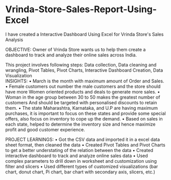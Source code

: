 # Vrinda-Store-Sales-Report-Using-Excel
I have created a Interactive Dashboard Using Excel for Vrinda Store's Sales Analysis 

OBJECTIVE:
Owner of Vrinda Store wants us to help them create a dashboard to track and analyze their online sales across India.

This project involves following steps:
Data collection, Data cleaning and wrangling, Pivot Tables, Pivot Charts, Interactive Dashboard Creation, Data Visualization  
INSIGHTS:
•	March is the month with maximum amount of Order and Sales.
•	Female customers out number the male customers and the store should have more 
Women oriented products and deals to generate more sales.
•	Woman in the age group between 30 to 50 makes the greatest number of customers
And should be targeted with personalised discounts to retain them. 
•	The state Maharashtra, Karnataka, and U.P are having maximum purchases, it is important to focus on these states and provide some special offers, also focus on inventory to cope up the demand.
•	Based on sales in each state, helped to determine the inventory size and hence maximize profit and good customer experience.

PROJECT LEARNINGS:
•	Got the CSV data and imported it in a excel data sheet format, then cleaned the data
•	Created Pivot Tables and Pivot Charts to get a better understating of the relation between the data
•	Created interactive dashboard to track and analyze online sales data
•	Used complex parameters to drill down in worksheet and customization using filter and slicers
•	Used different types of customized visualizations (bar chart, donut chart, Pi chart, bar chart with secondary axis, slicers, etc.) 


